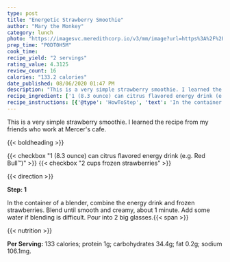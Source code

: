 ```yaml
---
type: post
title: "Energetic Strawberry Smoothie"
author: "Mary the Monkey"
category: lunch
photo: "https://imagesvc.meredithcorp.io/v3/mm/image?url=https%3A%2F%2Fimages.media-allrecipes.com%2Fuserphotos%2F8829915.jpg"
prep_time: "P0DT0H5M"
cook_time: 
recipe_yield: "2 servings"
rating_value: 4.3125
review_count: 16
calories: "133.2 calories"
date_published: 08/06/2020 01:47 PM
description: "This is a very simple strawberry smoothie. I learned the recipe from my friends who work at Mercer's cafe."
recipe_ingredient: ['1 (8.3 ounce) can citrus flavored energy drink (e.g. Red Bull™)', '2 cups frozen strawberries']
recipe_instructions: [{'@type': 'HowToStep', 'text': 'In the container of a blender, combine the energy drink and frozen strawberries. Blend until smooth and creamy, about 1 minute. Add some water if blending is difficult. Pour into 2 big glasses.\n'}]
---
```


This is a very simple strawberry smoothie. I learned the recipe from my friends who work at Mercer's cafe. 

{{< boldheading >}}

{{< checkbox "1 (8.3 ounce) can citrus flavored energy drink (e.g. Red Bull™)" >}}
{{< checkbox "2 cups frozen strawberries" >}}


{{< direction >}}

**Step: 1**

In the container of a blender, combine the energy drink and frozen strawberries. Blend until smooth and creamy, about 1 minute. Add some water if blending is difficult. Pour into 2 big glasses.{{< span >}}

{{< nutrition >}}

**Per Serving:** 133 calories; protein 1g; carbohydrates 34.4g; fat 0.2g; sodium 106.1mg.